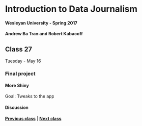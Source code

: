 # Introduction to Data Journalism
  
#### Wesleyan University - Spring 2017
  
**Andrew Ba Tran and Robert Kabacoff**
  
## Class 27
Tuesday - May 16
                             
### Final project
                             
#### More Shiny
                             
Goal: Tweaks to the app
                             
#### Discussion

                   
**[Previous class](class28.md)** | **[Next class](class30.md)**
